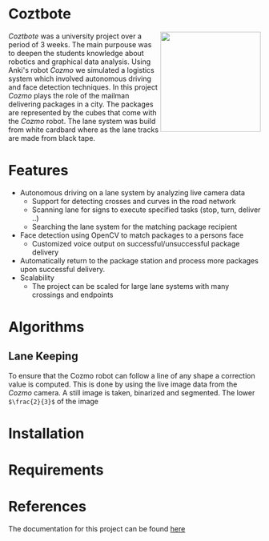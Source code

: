 <script src="//yihui.name/js/math-code.js"></script>
<!-- Just one possible MathJax CDN below. You may use others. -->
<script async
  src="//mathjax.rstudio.com/latest/MathJax.js?config=TeX-MML-AM_CHTML">
</script>

# Coztbote

<img align="right" src="https://i.imgur.com/oyCr3nq.png" width="200">

_Coztbote_ was a university project over a period of 3 weeks. The main purpouse was to deepen the students knowledge about robotics and graphical data analysis. Using Anki's robot _Cozmo_ we simulated a logistics system which involved autonomous driving and face detection techniques. In this project _Cozmo_ plays the role of the mailman delivering packages in a city. The packages are represented by the cubes that come with the _Cozmo_ robot. The lane system was build from white cardbard where as the lane tracks are made from black tape.

# Features
- Autonomous driving on a lane system by analyzing live camera data
  - Support for detecting crosses and curves in the road network
  - Scanning lane for signs to execute specified tasks (stop, turn, deliver ..)
  - Searching the lane system for the matching package recipient 
- Face detection using OpenCV to match packages to a persons face
  - Customized voice output on successful/unsuccessful package delivery
- Automatically return to the package station and process more packages upon successful delivery.
- Scalability
  - The project can be scaled for large lane systems with many crossings and endpoints

# Algorithms

## Lane Keeping

To ensure that the Cozmo robot can follow a line of any shape a correction value is computed. This is done by using the live image data from the _Cozmo_ camera. A still image is taken, binarized and segmented. The lower `$\frac{2}{3}$` of the image

# Installation

# Requirements

# References

The documentation for this project can be found [here](https://wiki.h-da.de/fbi/west/index.php/R2M2_-_Gruppe_4)
